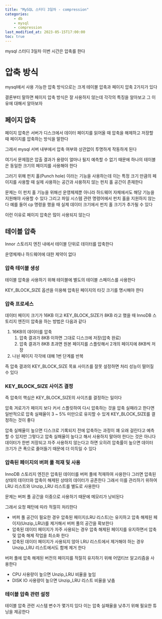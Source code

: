 ```yaml
---
title: "MySQL 스터디 3일차 - compression"
categories:
    - db
    - mysql
    - compression
last_modified_at: 2023-05-15T17:00:00
toc: true
---
```


mysql 스터디 3일차 이번 시간은 압축를 한다

# 압축 방식

mysql에서 사용 가능한 압축 방식으로는 크게 테이블 압축과 페이지 압축 2가지가 있다

결론부터 말하면 페이지 압축 방식은 잘 사용하지 않는데 각각의 특징을 알아보고 그 이유에 대해서 알아보자

## 페이지 압축

페이지 압축은 서버가 디스크에서 데이터 페이지를 읽어올 때 압축을 해제하고 저장할 때 페이지를 압축하는 방식을 말한다

그래서 mysql 서버 내부에서 압축 여부와 상관없이 투명하게 작동하게 된다

여기서 문제점은 압출 결과가 용량이 얼마나 될지 예측할 수 없기 때문에 하나의 테이블은 동일한 크기의 페이지를 사용해야 한다

그러기 위해 펀치 홀(Punch hole) 이라는 기능을 사용하는데 이는 특정 크기 만큼의 페이지를 사용할 때 실제 사용하는 공간과 사용하지 않는 펀치 홀 공간이 존재한다

문제는 이 펀치 홀 기능을 위해선 운영체제뿐 아니라 하드웨어 자체에서도 해당 기능을 지원해야 사용할 수 있다 그리고 파일 시스템 관련 명령어에서 펀치 홀을 지원하지 않는다 예를 들어 cp 명령을 했을 때 실제 데이터 크기에서 펀치 홀 크기가 추가될 수 있다

이런 이유로 페이지 압축은 많이 사용되지 않는다

## 테이블 압축

Innor 스토리지 엔진 내에서 테이블 단위로 데이터를 압축한다

운영체제나 하드웨어에 대한 제약이 없다

### 압축 테이블 생성

테이블 압축을 사용하기 위해 테이블에 별도의 테이블 스페이스를 사용한다

KEY_BLOCK_SIZE 옵션을 이용해 압축된 페이지의 타깃 크기를 명시해야 한다

### 압축 프로세스

데이터 페이지 크기가 16KB 이고 KEY_BLOCK_SIZE가 8KB 라고 했을 때 InnoDB 스토리지 엔진이 압축을 하는 방법은 다음과 같다

1. 16KB의 데이터를 압축
    1. 압축 결과가 8KB 이하면 그대로 디스크에 저장(압축 완료)
    2. 압축 결과가 8KB 초과면 원본 페이지를 스플릿해서 2개의 페이지에 8KB씩 저장
2. 나뉜 페이지 각각에 대해 1번 단계를 반복

즉 압축 결과의 KEY_BLOCK_SIZE 목표 사이즈를 잘못 설정하면 처리 성능이 떨어질 수 있다

### KEY_BLOCK_SIZE 사이즈 결정

즉 압축의 핵심은 KEY_BLOCK_SIZE의 사이즈를 결정하는 일이다

압축 겨로가가 페이지 보다 커서 스플릿하여 다시 압축하는 것을 압축 실패라고 한다면 일반적으로 압축 실패율이 3 ~ 5% 미만으로 유지할 수 있게 KEY_BLOCK_SIZE를 결정하는 것이 좋다

압축 실패율이 높으면 디스크로 기록되지 전에 압축하는 과정이 꽤 오래 걸린다고 예측할 수 있지만 그렇다고 압축 실패율이 높다고 해서 사용하지 말아야 한다는 것은 아니다
데이터가 한번 저장되고 자주 사용하지 않는다고 하면 오히려 압축률이 높으면 데이터 크기가 큰 폭으로 줄어들기 때문에 더 이득일 수 있다

### 압축된 페이지의 버퍼 풀 적재 및 사용

InnoDB 스토리지 엔진은 압축된 데이터를 버퍼 풀에 적재하여 사용한다 그러면 압축된 상태의 데이터와 압축이 해제된 상태의 데이터가 공존한다 그래서 이를 관리하기 위하여 LRU 리스트와 Unzip_LRU 리스트를 별도로 사용한다

문제는 버퍼 풀 공간을 이중으로 사용하기 때문에 메모리가 낭비된다

그래서 요청 패턴에 따라 적절히 처리한다

- 버퍼 풀 공간이 필요한 경우 압축된 페이지(LRU 리스트)는 유지하고 압축 해제된 페이지(Unzip_LRU)를 제거해서 버퍼 풀의 공간을 확보한다
- 압축된 데이터 페이지가 자주 사용되는 경우 압축 해제된 페이지를 유지하면서 압축 및 압축 해제 작업을 최소화 한다
- 압축된 데이터 페이지가 사용되지 않아 LRU 리스트에서 제거해야 하는 경우 Unzip_LRU 리스트에서도 함께 제거 한다

버퍼 풀에 압축 해제된 버전의 페이지를 적절히 유지하기 위해 어댑티브 알고리즘을 사용한다

- CPU 사용량이 높으면 Unzip_LRU 비율을 높임
- DISK IO 사용량이 높으면 Unzip_LRU 리스트 비율을 낮춤

### 테이블 압축 관련 설정

테이블 압축 관련 시스템 변수가 몇가지 있다 이는 압축 실패율을 낮추기 위해 필요한 튜닝을 제공한다
